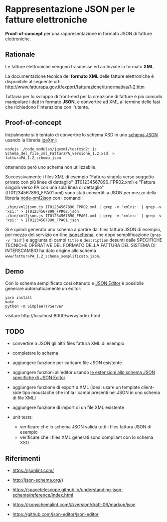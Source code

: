 # Rappresentazione JSON per le fatture elettroniche

**Proof-of-concept** per una rappresentazione in formato JSON di fatture elettroniche.

## Rationale

Le fatture elettroniche vengono trasmesse ed archiviate in formato **XML**.

La documentazione tecnica del **formato XML** delle fatture elettroniche è disponibile al seguente url: http://www.fatturapa.gov.it/export/fatturazione/it/normativa/f-2.htm

Tuttavia per lo sviluppo di front-end per la creazione di fatture è più comodo manipolare i dati in formato **JSON**, e convertire ad XML al termine delle fasi che richiedono l'interazione con l'utente.

## Proof-of-concept

Inizialmente si è tentato di convertire lo schema XSD in uno [schema JSON](http://json-schema.org/) usando la libreria [jgeXml](https://github.com/Mermade/jgeXml):
```
nodejs ./node_modules/jgexml/testxsd2j.js Schema_del_file_xml_FatturaPA_versione_1.2.xsd  > fatturaPA_1.2_schema.json
```
ottenendo però uno schema non utilizzabile.

Successivamente i files XML di esempio "Fattura singola verso soggetto privato con più linee di dettaglio" (IT01234567890_FPR02.xml) e "Fattura singola verso PA con una sola linea di dettaglio" (IT01234567890_FPA01.xml) sono stati convertiti a JSON per mezzo della libreria [node-xml2json](https://github.com/buglabs/node-xml2json) con i comandi:
```
./bin/xml2json.js IT01234567890_FPR02.xml | grep -v 'xmlns:' | grep -v 'xsi:' > IT01234567890_FPR02.json
./bin/xml2json.js IT01234567890_FPA01.xml | grep -v 'xmlns:' | grep -v 'xsi:' > IT01234567890_FPA01.json
```

Si è quindi generato uno schema a partire dai files fattura JSON di esempio, per mezzo del servizio on-line [jsonschema](https://www.jsonschema.net/), che dopo semplificazione (`grep -v '$id'`) e aggiunta di campi `title` e `description` desunti dalle SPECIFICHE TECNICHE OPERATIVE DEL FORMATO DELLA FATTURA DEL SISTEMA DI INTERSCAMBIO ha dato origine allo schema `www/fatturaPA_1.2_schema_semplificato.json`.

## Demo

Con lo schema semplificato così ottenuto e [JSON Editor](https://github.com/json-editor/json-editor) è possibile generare automaticamente un editor:

```
yarn install
make
python -m SimpleHTTPServer
```
visitare http://localhost:8000/www/index.html

## TODO

- convertire a JSON gli altri files fattura XML di esempio

- completare lo schema

- aggiungere funzione per caricare file JSON esistente

- aggiungere funzioni all'editor usando [le estensioni allo schema JSON specifiche di JSON Editor](https://github.com/json-editor/json-editor#json-schema-support)

- aggiungere funzione di export a XML (idea: usare un template client-side tipo moustache che infila i campi presenti nel JSON in uno schema di file XML)

- aggiungere funzione di import di un file XML esistente

- unit tests:
  - verificare che lo schema JSON valida tutti i files fattura JSON di esempio
  - verificare che i files XML generati sono compliant con lo schema XSD

## Riferimenti

- https://jsonlint.com/

- http://json-schema.org/)

- https://spacetelescope.github.io/understanding-json-schema/reference/index.html

- https://jsonschemalint.com/#/version/draft-06/markup/json

- https://github.com/json-editor/json-editor
